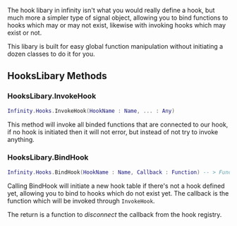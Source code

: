 The hook libary in infinity isn't what you would really define a hook, but much more a simpler type of signal object, allowing you to bind functions to hooks which may or may not exist, likewise with invoking hooks which may exist or not. 

This libary is built for easy global function manipulation without initiating a dozen classes to do it for you.  

## HooksLibary Methods
### HooksLibary.InvokeHook
```lua
Infinity.Hooks.InvokeHook(HookName : Name, ... : Any)
```

This method will invoke all binded functions that are connected to our hook, if no hook is initiated then it will not error, but instead of not try to invoke anything. 

### HooksLibary.BindHook
```lua
Infinity.Hooks.BindHook(HookName : Name, Callback : Function) -- > Function
```

Calling BindHook will initiate a new hook table if there's not a hook defined yet, allowing you to bind to hooks which do not exist yet. 
The callback is the function which will be invoked through `InvokeHook`. 

The return is a function to *disconnect* the callback from the hook registry.